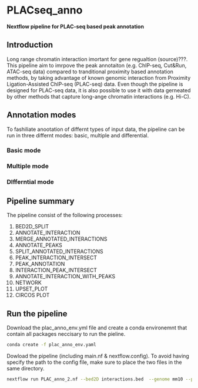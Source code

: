 # PLACseq_anno
**Nextflow pipeline for PLAC-seq based peak annotation**

## Introduction
Long range chromatin interaction imortant for gene regualtion (source)???. This pipeline aim to imrpove the peak annotaiton (e.g. ChIP-seq, Cut&Run, ATAC-seq data) compared to tranditional proximity based annotation methods, by taking advantage of known genomic interaction from Proximity Ligation-Assisted ChIP-seq (PLAC-seq) data. Even though the pipeline is designed for PLAC-seq data, it is also possible to use it with data gerneated by other methods that capture long-ange chromatin interactions (e.g. Hi-C).  



## Annotation modes
To fashiliate anootation of differnt types of input data, the pipeline can be run in three differnt modes: basic, multiple and differential.

### Basic mode

### Multiple mode

### DIfferntial mode

## Pipeline summary

The pipeline consist of the following processes:

1. BED2D_SPLIT
2. ANNOTATE_INTERACTION
3. MERGE_ANNOTATED_INTERACTIONS
4. ANNOTATE_PEAKS
5. SPLIT_ANNOTATED_INTERACTIONS
6. PEAK_INTERACTION_INTERSECT
7. PEAK_ANNOTATION
8. INTERACTION_PEAK_INTERSECT
9. ANNOTATE_INTERACTION_WITH_PEAKS
10. NETWORK
11. UPSET_PLOT
12. CIRCOS PLOT


## Run the pipeline

Download the plac_anno_env.yml file and create a conda environemnt that contain all packages neccisary to run the pieline.
```bash
conda create -f plac_anno_env.yaml
```

Dowload the pipeline (including main.nf & nextflow.config). To avoid having specify the path to the config file, make sure to place the two files in the same directory.
```bash
nextflow run PLAC_anno_2.nf --bed2D interactions.bed  --genome mm10 --peaks peaks.txt
```



